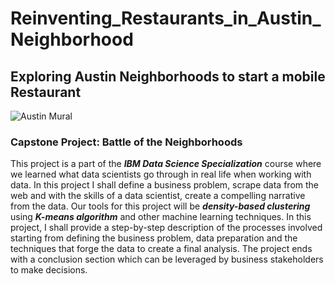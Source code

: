 # Reinventing_Restaurants_in_Austin_Neighborhood
## Exploring Austin Neighborhoods to start a mobile Restaurant
![Austin Mural](https://wildlycharmed.com/wp-content/uploads/2019/04/Austin-Murals-by-WildlyCharmed.com-11.jpg)
### Capstone Project: Battle of the Neighborhoods
This project is a part of the **_IBM Data Science Specialization_** course where we learned what data scientists go through in real life when working with data. In this project I shall define a business problem, scrape data from the web and with the skills of a data scientist, create a compelling narrative from the data. Our tools for this project will be **_density-based clustering_** using **_K-means algorithm_** and other machine learning techniques. In this project, I shall provide a step-by-step description of the processes involved starting from defining the business problem, data preparation and the techniques that forge the data to create a final analysis. The project ends with a conclusion section which can be leveraged by business stakeholders to make decisions.
